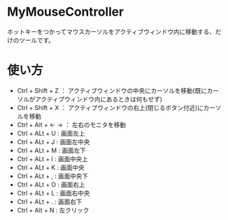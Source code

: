 # MyMouseController
ホットキーをつかってマウスカーソルをアクティブウィンドウ内に移動する、だけのツールです。

# 使い方
* Ctrl + Shift + Z ： アクティブウィンドウの中央にカーソルを移動(既にカーソルがアクティブウィンドウ内にあるときは何もせず)
* Ctrl + Shift + X ： アクティブウィンドウの右上(閉じるボタン付近)にカーソルを移動
* Ctrl + Alt + ← → ： 左右のモニタを移動
* Ctrl + ALt + U :  画面左上
* Ctrl + ALt + J :  画面左中央
* Ctrl + ALt + M :  画面左下
* Ctrl + ALt + I :  画面中央上
* Ctrl + ALt + K :  画面中央
* Ctrl + ALt + , :  画面中央下
* Ctrl + ALt + O :  画面右上
* Ctrl + ALt + L :  画面右中央
* Ctrl + ALt + . :  画面右下
* Ctrl + Alt + N : 左クリック